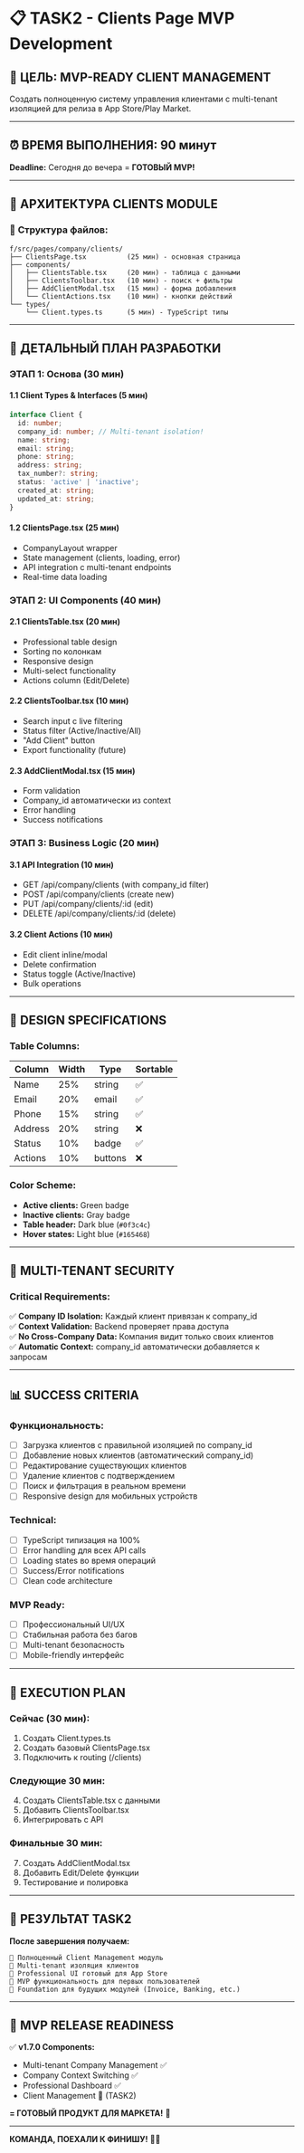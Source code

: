 # 📋 TASK2 - Clients Page MVP Development

## 🎯 **ЦЕЛЬ: MVP-READY CLIENT MANAGEMENT**
Создать полноценную систему управления клиентами с multi-tenant изоляцией для релиза в App Store/Play Market.

---

## ⏰ **ВРЕМЯ ВЫПОЛНЕНИЯ: 90 минут**
**Deadline:** Сегодня до вечера = **ГОТОВЫЙ MVP!**

---

## 🔧 **АРХИТЕКТУРА CLIENTS MODULE**

### 📂 **Структура файлов:**
```
f/src/pages/company/clients/
├── ClientsPage.tsx          (25 мин) - основная страница
├── components/
│   ├── ClientsTable.tsx     (20 мин) - таблица с данными
│   ├── ClientsToolbar.tsx   (10 мин) - поиск + фильтры
│   ├── AddClientModal.tsx   (15 мин) - форма добавления
│   └── ClientActions.tsx    (10 мин) - кнопки действий
└── types/
    └── Client.types.ts      (5 мин) - TypeScript типы
```

---

## 🎯 **ДЕТАЛЬНЫЙ ПЛАН РАЗРАБОТКИ**

### **ЭТАП 1: Основа (30 мин)**
#### 1.1 Client Types & Interfaces (5 мин)
```typescript
interface Client {
  id: number;
  company_id: number; // Multi-tenant isolation!
  name: string;
  email: string;
  phone: string;
  address: string;
  tax_number?: string;
  status: 'active' | 'inactive';
  created_at: string;
  updated_at: string;
}
```

#### 1.2 ClientsPage.tsx (25 мин)
- CompanyLayout wrapper
- State management (clients, loading, error)
- API integration с multi-tenant endpoints
- Real-time data loading

### **ЭТАП 2: UI Components (40 мин)**
#### 2.1 ClientsTable.tsx (20 мин)
- Professional table design
- Sorting по колонкам
- Responsive design
- Multi-select functionality
- Actions column (Edit/Delete)

#### 2.2 ClientsToolbar.tsx (10 мин)
- Search input с live filtering
- Status filter (Active/Inactive/All)
- "Add Client" button
- Export functionality (future)

#### 2.3 AddClientModal.tsx (15 мин)
- Form validation
- Company_id автоматически из context
- Error handling
- Success notifications

### **ЭТАП 3: Business Logic (20 мин)**
#### 3.1 API Integration (10 мин)
- GET /api/company/clients (with company_id filter)
- POST /api/company/clients (create new)
- PUT /api/company/clients/:id (edit)
- DELETE /api/company/clients/:id (delete)

#### 3.2 Client Actions (10 мин)
- Edit client inline/modal
- Delete confirmation
- Status toggle (Active/Inactive)
- Bulk operations

---

## 🎨 **DESIGN SPECIFICATIONS**

### **Table Columns:**
| Column | Width | Type | Sortable |
|--------|-------|------|----------|
| Name | 25% | string | ✅ |
| Email | 20% | email | ✅ |
| Phone | 15% | string | ✅ |
| Address | 20% | string | ❌ |
| Status | 10% | badge | ✅ |
| Actions | 10% | buttons | ❌ |

### **Color Scheme:**
- **Active clients:** Green badge
- **Inactive clients:** Gray badge
- **Table header:** Dark blue (`#0f3c4c`)
- **Hover states:** Light blue (`#165468`)

---

## 🔐 **MULTI-TENANT SECURITY**

### **Critical Requirements:**
✅ **Company ID Isolation:** Каждый клиент привязан к company_id  
✅ **Context Validation:** Backend проверяет права доступа  
✅ **No Cross-Company Data:** Компания видит только своих клиентов  
✅ **Automatic Context:** company_id автоматически добавляется к запросам

---

## 📊 **SUCCESS CRITERIA**

### **Функциональность:**
- [ ] Загрузка клиентов с правильной изоляцией по company_id
- [ ] Добавление новых клиентов (автоматический company_id)
- [ ] Редактирование существующих клиентов
- [ ] Удаление клиентов с подтверждением
- [ ] Поиск и фильтрация в реальном времени
- [ ] Responsive design для мобильных устройств

### **Technical:**
- [ ] TypeScript типизация на 100%
- [ ] Error handling для всех API calls
- [ ] Loading states во время операций
- [ ] Success/Error notifications
- [ ] Clean code architecture

### **MVP Ready:**
- [ ] Профессиональный UI/UX
- [ ] Стабильная работа без багов
- [ ] Multi-tenant безопасность
- [ ] Mobile-friendly интерфейс

---

## 🚀 **EXECUTION PLAN**

### **Сейчас (30 мин):**
1. Создать Client.types.ts
2. Создать базовый ClientsPage.tsx
3. Подключить к routing (/clients)

### **Следующие 30 мин:**
4. Создать ClientsTable.tsx с данными
5. Добавить ClientsToolbar.tsx
6. Интегрировать с API

### **Финальные 30 мин:**
7. Создать AddClientModal.tsx
8. Добавить Edit/Delete функции
9. Тестирование и полировка

---

## 🎊 **РЕЗУЛЬТАТ TASK2**

**После завершения получаем:**
```
🏢 Полноценный Client Management модуль
👥 Multi-tenant изоляция клиентов
📱 Professional UI готовый для App Store
💎 MVP функциональность для первых пользователей
🚀 Foundation для будущих модулей (Invoice, Banking, etc.)
```

---

## 🎯 **MVP RELEASE READINESS**

✅ **v1.7.0 Components:**
- Multi-tenant Company Management ✅
- Company Context Switching ✅  
- Professional Dashboard ✅
- Client Management 🎯 (TASK2)

**= ГОТОВЫЙ ПРОДУКТ ДЛЯ МАРКЕТА!** 🌟

---

**КОМАНДА, ПОЕХАЛИ К ФИНИШУ!** 🚀✨